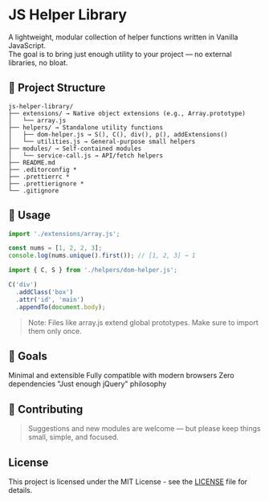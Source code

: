 # JS Helper Library

A lightweight, modular collection of helper functions written in Vanilla JavaScript.  
The goal is to bring just enough utility to your project — no external libraries, no bloat.

## 📁 Project Structure
```
js-helper-library/
├── extensions/ → Native object extensions (e.g., Array.prototype)
│   └── array.js
├── helpers/ → Standalone utility functions
│   ├── dom-helper.js → S(), C(), div(), p(), addExtensions()
│   └── utilities.js → General-purpose small helpers
├── modules/ → Self-contained modules
│   └── service-call.js → API/fetch helpers
├── README.md
├── .editorconfig *
├── .prettierrc *
├── .prettierignore *
└── .gitignore
```

## 🚀 Usage

```js
import './extensions/array.js';

const nums = [1, 2, 2, 3];
console.log(nums.unique().first()); // [1, 2, 3] → 1

import { C, S } from './helpers/dom-helper.js';

C('div')
  .addClass('box')
  .attr('id', 'main')
  .appendTo(document.body);
```

> Note: Files like array.js extend global prototypes. Make sure to import them only once.

## 🎯 Goals

Minimal and extensible
Fully compatible with modern browsers
Zero dependencies
"Just enough jQuery" philosophy

## 🤝 Contributing

> Suggestions and new modules are welcome — but please keep things small, simple, and focused.

## License

This project is licensed under the MIT License - see the [LICENSE](LICENSE) file for details.
